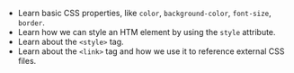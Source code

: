 * Learn basic CSS properties, like `color`, `background-color`, `font-size`, `border`.
* Learn how we can style an HTM element by using the `style` attribute.
* Learn about the `<style>` tag.
* Learn about the `<link>` tag and how we use it to reference external CSS files.

